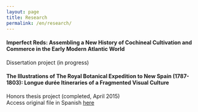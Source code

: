 ```yaml
---
layout: page
title: Research
permalink: /en/research/
---
```

<h4><b>Imperfect Reds: Assembling a New History of Cochineal Cultivation and Commerce in the Early Modern Atlantic World</b></h4>
Dissertation project (in progress)

<h4><b>The Illustrations of The Royal Botanical Expedition to New Spain (1787-1803): Longue durée Itineraries of a Fragmented Visual Culture</b></h4>
Honors thesis project (completed, April 2015) 
<br>Access original file in Spanish <a href="https://hdl.handle.net/20.500.14330/TES01000727156">here</a>
